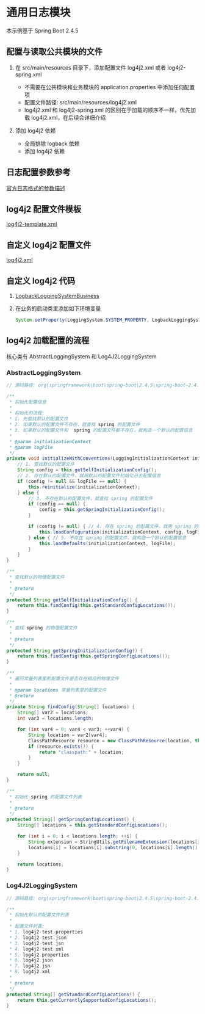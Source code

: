 # 通用日志模块

本示例基于 Spring Boot 2.4.5

## 配置与读取公共模块的文件

1. 在 src/main/resources 目录下，添加配置文件 log4j2.xml 或者 log4j2-spring.xml
   - 不需要在公共模块和业务模块的 application.properties 中添加任何配置项
   - 配置文件路径: src/main/resources/log4j2.xml
   - log4j2.xml 和 log4j2-spring.xml 的区别在于加载的顺序不一样，优先加载 log4j2.xml，在后续会详细介绍

2. 添加 log4j2 依赖
   - 全局排除 logback 依赖
   - 添加 log4j2 依赖

## 日志配置参数参考

[官方日志格式的参数描述](https://logging.apache.org/log4j/2.x/manual/layouts.html 'apache-log4j')

## log4j2 配置文件模板

[log4j2-template.xml](./src/main/resources/log4j2-template.xml 'log4j2-template.xml')

## 自定义 log4j2 配置文件

[log4j2.xml](./src/main/resources/log4j2.xml 'log4j2.xml')

## 自定义 log4j2 代码

1. [LogbackLoggingSystemBusiness](./src/main/java/org/springframework/boot/log/LogbackLoggingSystemBusiness.java 'LogbackLoggingSystemBusiness.java')

2. 在业务的启动类里添加如下环境变量
   ```java
   System.setProperty(LoggingSystem.SYSTEM_PROPERTY, LogbackLoggingSystemBusiness.class.getName());
   ```

## log4j2 加载配置的流程

核心类有 AbstractLoggingSystem 和 Log4J2LoggingSystem

### AbstractLoggingSystem

```java
// 源码路径: org\springframework\boot\spring-boot\2.4.5\spring-boot-2.4.5.jar!\org\springframework\boot\logging\AbstractLoggingSystem.class

/**
 * 初始化配置信息
 * 
 * 初始化的流程:
 * 1. 先查找默认的配置文件
 * 2. 如果默认的配置文件不存在，就查找 spring 的配置文件
 * 3. 如果默认的配置文件和  spring 的配置文件都不存在，就构造一个默认的配置信息
 *
 * @param initializationContext
 * @param logFile
 */
private void initializeWithConventions(LoggingInitializationContext initializationContext, LogFile logFile) {
    // 1. 查找默认的配置文件
    String config = this.getSelfInitializationConfig();
    // 2. 存在默认的配置文件，就用默认的配置文件初始化日志配置信息
    if (config != null && logFile == null) {
        this.reinitialize(initializationContext);
    } else {
        // 3. 不存在默认的配置文件，就查找 spring 的配置文件
        if (config == null) {
            config = this.getSpringInitializationConfig();
        }

        if (config != null) { // 4. 存在 spring 的配置文件，就用 spring 的配置文件初始化日志配置信息
            this.loadConfiguration(initializationContext, config, logFile);
        } else { // 5. 不存在 spring 的配置文件，就构造一个默认的配置信息
            this.loadDefaults(initializationContext, logFile);
        }
    }
}

/**
 * 查找默认的物理配置文件
 *
 * @return
 */
protected String getSelfInitializationConfig() {
    return this.findConfig(this.getStandardConfigLocations());
}

/**
 * 查找 spring 的物理配置文件
 *
 * @return
 */
protected String getSpringInitializationConfig() {
    return this.findConfig(this.getSpringConfigLocations());
}

/**
 * 遍历常量列表里的配置文件是否存在相应的物理文件
 *
 * @param locations 常量列表里的配置文件
 * @return
 */
private String findConfig(String[] locations) {
    String[] var2 = locations;
    int var3 = locations.length;

    for (int var4 = 0; var4 < var3; ++var4) {
        String location = var2[var4];
        ClassPathResource resource = new ClassPathResource(location, this.classLoader);
        if (resource.exists()) {
            return "classpath:" + location;
        }
    }

    return null;
}

/**
 * 初始化 spring 的配置文件列表
 *
 * @return
 */
protected String[] getSpringConfigLocations() {
    String[] locations = this.getStandardConfigLocations();

    for (int i = 0; i < locations.length; ++i) {
        String extension = StringUtils.getFilenameExtension(locations[i]);
        locations[i] = locations[i].substring(0, locations[i].length() - extension.length() - 1) + "-spring." + extension;
    }

    return locations;
}
```

### Log4J2LoggingSystem

```java
// 源码路径: org\springframework\boot\spring-boot\2.4.5\spring-boot-2.4.5.jar!\org\springframework\boot\logging\log4j2\Log4J2LoggingSystem.class

/**
 * 初始化默认的配置文件列表
 *
 * 配置文件列表:
 * 1. log4j2-test.properties
 * 2. log4j2-test.json
 * 3. log4j2-test.jsn
 * 4. log4j2-test.xml
 * 5. log4j2.properties
 * 6. log4j2.json
 * 7. log4j2.jsn
 * 8. log4j2.xml
 *
 * @return
 */
protected String[] getStandardConfigLocations() {
    return this.getCurrentlySupportedConfigLocations();
}
```
